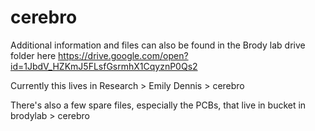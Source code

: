 # cerebro

Additional information and files can also be found in the Brody lab drive folder here https://drive.google.com/open?id=1JbdV_HZKmJ5FLsfGsrmhX1CqyznP0Qs2

Currently this lives in Research > Emily Dennis > cerebro

There's also a few spare files, especially the PCBs, that live in bucket in brodylab > cerebro
